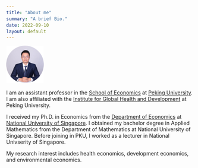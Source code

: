 ```yaml
---
title: "About me"
summary: "A brief Bio."
date: 2022-09-10
layout: default
---
```


<img src="research/photo-github-round2.jpg" width="20%"> 

I am an assistant professor in the [School of Economics](https://econ.pku.edu.cn/) at [Peking University](https://www.pku.edu.cn/). I am also affiliated with the [Institute for Global Health and Development](https://www.ghd.pku.edu.cn/English/People/Faculty_fe5100f8d50a4875a92ad8991380a172/Y_fe5100f8d50a4875a92ad8991380a172/YUANYe/index.blk.htm) at Peking University.

I received my Ph.D. in Economics from the [Department of Economics](https://fass.nus.edu.sg/ecs/) at [National University of Singapore](https://www.nus.edu.sg/). I obtained my bachelor degree in Applied Mathematics from the Department of Mathematics at National University of Singapore. Before joining in PKU, I worked as a lecturer in National Univserity of Singapore.

My research interest includes health economics, development economics, and environmental economics.

<!-- Here is <a href="https://yuanye-econ.github.io/research/CV-YuanYe.pdf">my latest CV</a>.-->

<!-- This line is commented out ![Researcher Portrait](research/photo-github-round2.jpg "YUAN Ye") -->


